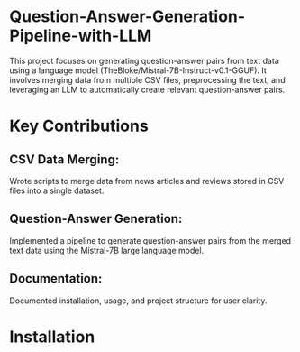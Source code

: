 # Question-Answer-Generation-Pipeline-with-LLM
This project focuses on generating question-answer pairs from text data using a language model (TheBloke/Mistral-7B-Instruct-v0.1-GGUF). It involves merging data from multiple CSV files, preprocessing the text, and leveraging an LLM to automatically create relevant question-answer pairs.
# Key Contributions
## CSV Data Merging:
Wrote scripts to merge data from news articles and reviews stored in CSV files into a single dataset.
## Question-Answer Generation: 
Implemented a pipeline to generate question-answer pairs from the merged text data using the Mistral-7B large language model.
## Documentation: 
Documented installation, usage, and project structure for user clarity.
# Installation
